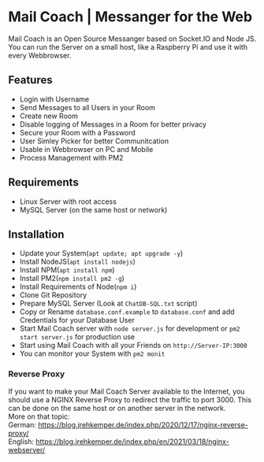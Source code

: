 # Mail Coach | Messanger for the Web
Mail Coach is an Open Source Messanger based on Socket.IO and Node JS. You can run the Server on a small host, like a Raspberry Pi and use it with every Webbrowser.

## Features
* Login with Username
* Send Messages to all Users in your Room
* Create new Room
* Disable logging of Messages in a Room for better privacy
* Secure your Room with a Password
* User Simley Picker for better Communitcation
* Usable in Webbrowser on PC and Mobile
* Process Management with PM2

## Requirements
* Linux Server with root access
* MySQL Server (on the same host or network)

## Installation
* Update your System(`apt update; apt upgrade -y`)
* Install NodeJS(`apt install nodejs`) 
* Install NPM(`apt install npm`) 
* Install PM2(`npm install pm2 -g`)
* Install Requirements of Node(`npm i`)
* Clone Git Repository
* Prepare MySQL Server (Look at `ChatDB-SQL.txt` script)
* Copy or Rename `database.conf.example` to `database.conf` and add Credentials for your Database User
* Start Mail Coach server with `node server.js` for development or `pm2 start server.js` for production use
* Start using Mail Coach with all your Friends on `http://Server-IP:3000`
* You can monitor your System with `pm2 monit`

### Reverse Proxy
If you want to make your Mail Coach Server available to the Internet, you should use a NGINX Reverse Proxy to redirect the traffic to port 3000. This can be done on the same host or on another server in the network.  
More on that topic:  
German: https://blog.jrehkemper.de/index.php/2020/12/17/nginx-reverse-proxy/  
English: https://blog.jrehkemper.de/index.php/en/2021/03/18/nginx-webserver/

